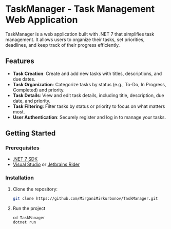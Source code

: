# TaskManager - Task Management Web Application

TaskManager is a web application built with .NET 7 that simplifies task management. It allows users to organize their tasks, set priorities, deadlines, and keep track of their progress efficiently.


## Features

- **Task Creation**: Create and add new tasks with titles, descriptions, and due dates.
- **Task Organization**: Categorize tasks by status (e.g., To-Do, In Progress, Completed) and priority.
- **Task Details**: View and edit task details, including title, description, due date, and priority.
- **Task Filtering**: Filter tasks by status or priority to focus on what matters most.
- **User Authentication**: Securely register and log in to manage your tasks.

## Getting Started

### Prerequisites

- [.NET 7 SDK](https://dotnet.microsoft.com/download/dotnet/7.0)
- [Visual Studio](https://visualstudio.microsoft.com/) or [Jetbrains Rider](https://www.jetbrains.com/rider/)

### Installation

1. Clone the repository:

   ```bash
   git clone https://github.com/MirganiMirkurbonov/TaskManager.git
   
2. Run the project
   ```code
   cd TaskManager
   dotnet run
